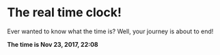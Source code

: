 # The real time clock!

Ever wanted to know what the time is? Well, your journey is about to end!

**The time is Nov 23, 2017, 22:08**